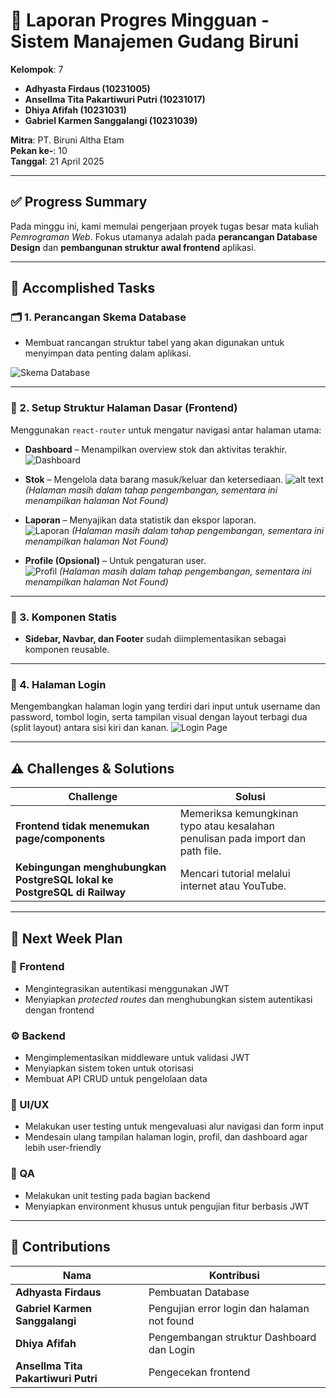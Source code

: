 # 📌 Laporan Progres Mingguan - **Sistem Manajemen Gudang Biruni**
**Kelompok**: 7  
- **Adhyasta Firdaus (10231005)**<br>
- **Ansellma Tita Pakartiwuri Putri (10231017)**<br>
- **Dhiya Afifah (10231031)**<br>
- **Gabriel Karmen Sanggalangi (10231039)**

**Mitra**: PT. Biruni Altha Etam  
**Pekan ke-**: 10  
**Tanggal**: 21 April 2025  

---

## ✅ Progress Summary
Pada minggu ini, kami memulai pengerjaan proyek tugas besar mata kuliah *Pemrograman Web*. Fokus utamanya adalah pada **perancangan Database Design** dan **pembangunan struktur awal frontend** aplikasi.

---

## 🚀 Accomplished Tasks

### 🗂️ 1. Perancangan Skema Database
- Membuat rancangan struktur tabel yang akan digunakan untuk menyimpan data penting dalam aplikasi.

 ![Skema Database](tabel_database.jpg)

---

### 🧭 2. Setup Struktur Halaman Dasar (Frontend)
Menggunakan `react-router` untuk mengatur navigasi antar halaman utama:
- **Dashboard** – Menampilkan overview stok dan aktivitas terakhir.  
  ![Dashboard](dashboard.png)

- **Stok** – Mengelola data barang masuk/keluar dan ketersediaan.
![alt text](notfound.png) *(Halaman masih dalam tahap pengembangan, sementara ini menampilkan halaman Not Found)*   

- **Laporan** – Menyajikan data statistik dan ekspor laporan.  
  ![Laporan](reports.png)
  *(Halaman masih dalam tahap pengembangan, sementara ini menampilkan halaman Not Found)* 

- **Profile (Opsional)** – Untuk pengaturan user.  
  ![Profil](profile.png)
*(Halaman masih dalam tahap pengembangan, sementara ini menampilkan halaman Not Found)* 
---

### 🧩 3. Komponen Statis
- **Sidebar, Navbar, dan Footer** sudah diimplementasikan sebagai komponen reusable.

---

### 🔐 4. Halaman Login
Mengembangkan halaman login yang terdiri dari input untuk username dan password, tombol login, serta tampilan visual dengan layout terbagi dua (split layout) antara sisi kiri dan kanan.
  ![Login Page](login.png)

---

## ⚠️ Challenges & Solutions

| Challenge | Solusi |
|----------|--------|
| **Frontend tidak menemukan page/components** | Memeriksa kemungkinan typo atau kesalahan penulisan pada import dan path file. |
| **Kebingungan menghubungkan PostgreSQL lokal ke PostgreSQL di Railway** | Mencari tutorial melalui internet atau YouTube. |

---

## 📅 Next Week Plan

### 🔧 Frontend
- Mengintegrasikan autentikasi menggunakan JWT
- Menyiapkan *protected routes* dan menghubungkan sistem autentikasi dengan frontend

### ⚙️ Backend
- Mengimplementasikan middleware untuk validasi JWT
- Menyiapkan sistem token untuk otorisasi
- Membuat API CRUD untuk pengelolaan data

### 🎨 UI/UX
- Melakukan user testing untuk mengevaluasi alur navigasi dan form input
- Mendesain ulang tampilan halaman login, profil, dan dashboard agar lebih user-friendly

### 🧪 QA
- Melakukan unit testing pada bagian backend
- Menyiapkan environment khusus untuk pengujian fitur berbasis JWT


---

## 👥 Contributions

| Nama | Kontribusi |
|------|------------|
| **Adhyasta Firdaus** | Pembuatan Database |
| **Gabriel Karmen Sanggalangi** | Pengujian error login dan halaman not found |
| **Dhiya Afifah** | Pengembangan struktur Dashboard dan Login |
| **Ansellma Tita Pakartiwuri Putri** | Pengecekan frontend |